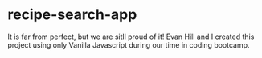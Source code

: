 # recipe-search-app

It is far from perfect, but we are sitll proud of it! Evan Hill and I created this project using only Vanilla Javascript during our time in coding bootcamp. 

